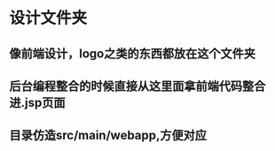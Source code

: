 设计文件夹
==========
像前端设计，logo之类的东西都放在这个文件夹
------------------------------------------
后台编程整合的时候直接从这里面拿前端代码整合进.jsp页面
------------------------------------------------------
目录仿造src/main/webapp,方便对应
-----------------------------------------------------
